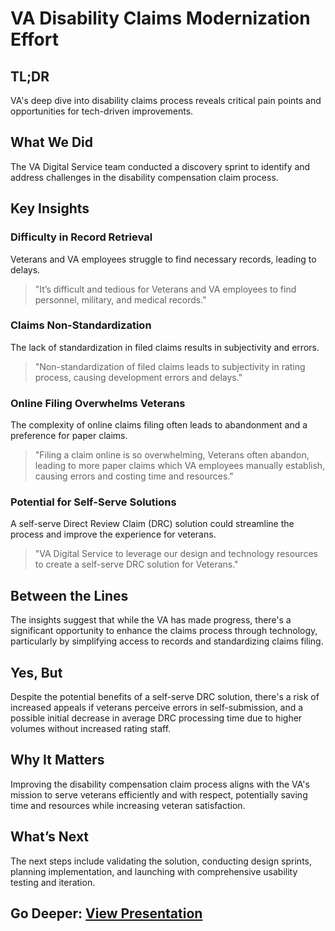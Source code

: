 # VA Disability Claims Modernization Effort

## TL;DR

VA's deep dive into disability claims process reveals critical pain points and opportunities for tech-driven improvements.

## What We Did

The VA Digital Service team conducted a discovery sprint to identify and address challenges in the disability compensation claim process.

## Key Insights

### Difficulty in Record Retrieval

Veterans and VA employees struggle to find necessary records, leading to delays.

> "It’s difficult and tedious for Veterans and VA employees to find personnel, military, and medical records."

### Claims Non-Standardization

The lack of standardization in filed claims results in subjectivity and errors.

> "Non-standardization of filed claims leads to subjectivity in rating process, causing development errors and delays."

### Online Filing Overwhelms Veterans

The complexity of online claims filing often leads to abandonment and a preference for paper claims.

> "Filing a claim online is so overwhelming, Veterans often abandon, leading to more paper claims which VA employees manually establish, causing errors and costing time and resources."

### Potential for Self-Serve Solutions

A self-serve Direct Review Claim (DRC) solution could streamline the process and improve the experience for veterans.

> "VA Digital Service to leverage our design and technology resources to create a self-serve DRC solution for Veterans."

## Between the Lines

The insights suggest that while the VA has made progress, there's a significant opportunity to enhance the claims process through technology, particularly by simplifying access to records and standardizing claims filing.

## Yes, But

Despite the potential benefits of a self-serve DRC solution, there's a risk of increased appeals if veterans perceive errors in self-submission, and a possible initial decrease in average DRC processing time due to higher volumes without increased rating staff.

## Why It Matters

Improving the disability compensation claim process aligns with the VA's mission to serve veterans efficiently and with respect, potentially saving time and resources while increasing veteran satisfaction.

## What’s Next

The next steps include validating the solution, conducting design sprints, planning implementation, and launching with comprehensive usability testing and iteration.

## Go Deeper: [View Presentation](https://github.com/department-of-veterans-affairs/va.gov-team/blob/master/products/disability/526ez/archive/discovery/2017-vso/output/2017-12-22-vso-discovery-readout-master-deck-.pptx)
